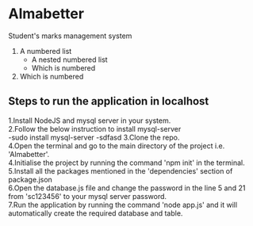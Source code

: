 # Almabetter
Student's marks management system
1. A numbered list
   - A nested numbered list
   - Which is numbered
2. Which is numbered
## Steps to run the application in localhost
1.Install NodeJS and mysql server in your system.<br>
2.Follow the below instruction to install mysql-server<br>
  -sudo install mysql-server
  -sdfasd
3.Clone the repo.<br>
4.Open the terminal and go to the main directory of the project i.e. 'Almabetter'.<br>
4.Initialise the project by running the command 'npm init' in the terminal.<br>
5.Install all the packages mentioned in the 'dependencies' section of package.json <br>
6.Open the database.js file and change the password in the line 5 and 21 from 'sc123456' to your mysql server password.<br>
7.Run the application by running the command 'node app.js' and it will automatically create the required database and table.<br>
